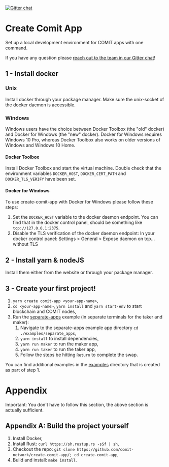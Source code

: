 [![Gitter chat](https://badges.gitter.im/gitterHQ/gitter.png)](https://gitter.im/comit-network/community)

# Create Comit App

Set up a local development environment for COMIT apps with one command.

If you have any question please [reach out to the team in our Gitter chat](https://gitter.im/comit-network/community)!

## 1 - Install docker

### Unix

Install docker through your package manager.
Make sure the unix-socket of the docker daemon is accessible.

### Windows

Windows users have the choice between Docker Toolbox (the "old" docker) and Docker for Windows (the "new" docker).
Docker for Windows requires Windows 10 Pro, whereas Docker Toolbox also works on older versions of Windows and Windows 10 Home.

#### Docker Toolbox

Install Docker Toolbox and start the virtual machine.
Double check that the environment variables `DOCKER_HOST`, `DOCKER_CERT_PATH` and `DOCKER_TLS_VERIFY` have been set.

#### Docker for Windows

To use create-comit-app with Docker for Windows please follow these steps:

1. Set the `DOCKER_HOST` variable to the docker daemon endpoint. You can find that in the docker control panel, should be something like `tcp://127.0.0.1:2375`.
2. Disable the TLS verification of the docker daemon endpoint: In your docker control panel: Settings > General > Expose daemon on tcp... without TLS

## 2 - Install yarn & nodeJS

Install them either from the website or through your package manager.

## 3 - Create your first project!

1. `yarn create comit-app <your-app-name>`,
2. `cd <your-app-name>`, `yarn install` and `yarn start-env` to start blockchain and COMIT nodes,
3. Run the [separate-apps](https://github.com/comit-network/create-comit-app/tree/master/new_project/examples/separate_apps) example (in separate terminals for the taker and maker):
    1. Navigate to the separate-apps example app directory `cd ./examples/separate_apps`,
    2. `yarn install` to install dependencies,
    3. `yarn run maker` to run the maker app,
    4. `yarn run taker` to run the taker app,
    5. Follow the steps be hitting `Return` to complete the swap.

You can find additional examples in the [examples](https://github.com/comit-network/create-comit-app/tree/master/new_project/examples) directory that is created as part of step 1.

# Appendix

Important: You don't have to follow this section, the above section is actually sufficient.

## Appendix A: Build the project yourself

1. Install Docker,
2. Install Rust: `curl https://sh.rustup.rs -sSf | sh`,
3. Checkout the repo: `git clone https://github.com/comit-network/create-comit-app/; cd create-comit-app`,
4. Build and install: `make install`.
